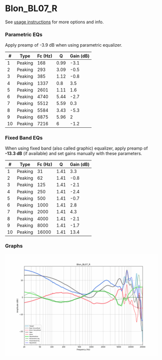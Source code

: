 # Blon_BL07_R
See [usage instructions](https://github.com/jaakkopasanen/AutoEq#usage) for more options and info.

### Parametric EQs
Apply preamp of -3.9 dB when using parametric equalizer.

|   # | Type    |   Fc (Hz) |    Q |   Gain (dB) |
|-----|---------|-----------|------|-------------|
|   1 | Peaking |       168 | 0.99 |        -3.1 |
|   2 | Peaking |       293 | 3.09 |        -0.5 |
|   3 | Peaking |       385 | 1.12 |        -0.8 |
|   4 | Peaking |      1337 | 0.8  |         3.5 |
|   5 | Peaking |      2601 | 1.11 |         1.6 |
|   6 | Peaking |      4740 | 5.44 |        -2.7 |
|   7 | Peaking |      5512 | 5.59 |         0.3 |
|   8 | Peaking |      5584 | 3.43 |        -5.3 |
|   9 | Peaking |      6875 | 5.96 |         2   |
|  10 | Peaking |      7216 | 6    |        -1.2 |

### Fixed Band EQs
When using fixed band (also called graphic) equalizer, apply preamp of **-13.3 dB** (if available) and set gains manually with these parameters.

|   # | Type    |   Fc (Hz) |    Q |   Gain (dB) |
|-----|---------|-----------|------|-------------|
|   1 | Peaking |        31 | 1.41 |         3.3 |
|   2 | Peaking |        62 | 1.41 |        -0.8 |
|   3 | Peaking |       125 | 1.41 |        -2.1 |
|   4 | Peaking |       250 | 1.41 |        -2.4 |
|   5 | Peaking |       500 | 1.41 |        -0.7 |
|   6 | Peaking |      1000 | 1.41 |         2.8 |
|   7 | Peaking |      2000 | 1.41 |         4.3 |
|   8 | Peaking |      4000 | 1.41 |        -2.1 |
|   9 | Peaking |      8000 | 1.41 |        -1.7 |
|  10 | Peaking |     16000 | 1.41 |        13.4 |

### Graphs
![](./Blon_BL07_R.png)
